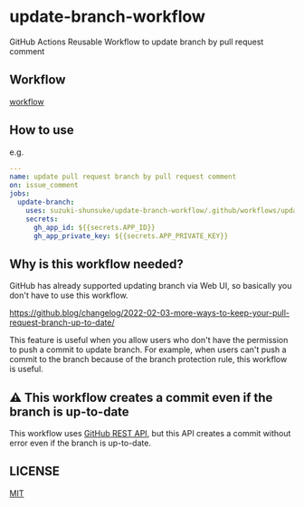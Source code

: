 # update-branch-workflow

GitHub Actions Reusable Workflow to update branch by pull request comment

## Workflow

[workflow](.github/workflows/update-branch.yaml)

## How to use

e.g.

```yaml
---
name: update pull request branch by pull request comment
on: issue_comment
jobs:
  update-branch:
    uses: suzuki-shunsuke/update-branch-workflow/.github/workflows/update-branch.yaml@29187410ef7122d48f004f01b5244013a5880d2f # v0.1.0
    secrets:
      gh_app_id: ${{secrets.APP_ID}}
      gh_app_private_key: ${{secrets.APP_PRIVATE_KEY}}
```

## Why is this workflow needed?

GitHub has already supported updating branch via Web UI, so basically you don't have to use this workflow.

https://github.blog/changelog/2022-02-03-more-ways-to-keep-your-pull-request-branch-up-to-date/

This feature is useful when you allow users who don't have the permission to push a commit to update branch.
For example, when users can't push a commit to the branch because of the branch protection rule, this workflow is useful.

## :warning: This workflow creates a commit even if the branch is up-to-date

This workflow uses [GitHub REST API](https://docs.github.com/en/rest/reference/pulls#update-a-pull-request-branch), but this API creates a commit without error even if the branch is up-to-date.

## LICENSE

[MIT](LICENSE)
